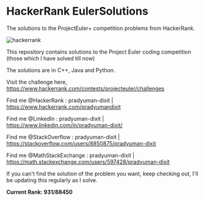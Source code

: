 # HackerRank EulerSolutions
The solutions to the ProjectEuler+ competition problems from HackerRank.

![hackerrank](https://user-images.githubusercontent.com/41565823/46145009-fcdf3100-c25e-11e8-9518-d0dbd3294e30.png)

This repository contains solutions to the Project Euler coding competition (those which I have solved till now)

The solutions are in C++, Java and Python.

Visit the challenge here, https://www.hackerrank.com/contests/projecteuler/challenges


Find me @HackerRank    : pradyuman-dixit | https://www.hackerrank.com/pradyumandixit

Find me @LinkedIn      : pradyuman-dixit | https://www.linkedin.com/in/pradyuman-dixit/

Find me @StackOverflow : pradyuman-dixit | https://stackoverflow.com/users/8850875/pradyuman-dixit

Find me @MathStackExchange : pradyuman-dixit | https://math.stackexchange.com/users/597428/pradyuman-dixit

If you can't find the solution of the problem you want, keep checking out, I'll be updating this regularly as I solve.

**Current Rank: 931/88450**
